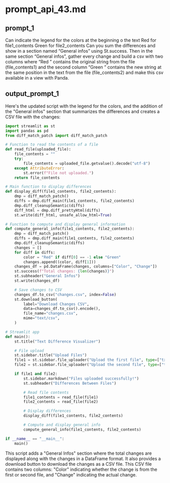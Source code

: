 # prompt_api_43.md

## prompt_1

Can indicate the legend for the colors at the beginning o the text
Red for file1_contents
Green for file2_contents
Can you sum the differences and show in a section named “General infos” using St.success. Then in the same section “General infos”, gather every change and build a csv with two columns where “Red ” contains the original string from the file (file_contents1) and the second column “Green ” contains the new string at the same position in the text from the file (file_contents2) and make this csv available in a view with Panda.

## output_prompt_1


Here's the updated script with the legend for the colors, and the addition of the "General infos" section that summarizes the differences and creates a CSV file with the changes:

```python
import streamlit as st
import pandas as pd
from diff_match_patch import diff_match_patch

# Function to read the contents of a file
def read_file(uploaded_file):
    file_contents = ""
    try:
        file_contents = uploaded_file.getvalue().decode("utf-8")
    except AttributeError:
        st.error(f"File not uploaded.")
    return file_contents

# Main function to display differences
def display_diff(file1_contents, file2_contents):
    dmp = diff_match_patch()
    diffs = dmp.diff_main(file1_contents, file2_contents)
    dmp.diff_cleanupSemantic(diffs)
    diff_html = dmp.diff_prettyHtml(diffs)
    st.write(diff_html, unsafe_allow_html=True)

# Function to compute and display general information
def compute_general_info(file1_contents, file2_contents):
    dmp = diff_match_patch()
    diffs = dmp.diff_main(file1_contents, file2_contents)
    dmp.diff_cleanupSemantic(diffs)
    changes = []
    for diff in diffs:
        color = "Red" if diff[0] == -1 else "Green"
        changes.append((color, diff[1]))
    changes_df = pd.DataFrame(changes, columns=["Color", "Change"])
    st.success(f"Total changes: {len(changes)}")
    st.subheader("General Infos")
    st.write(changes_df)

    # Save changes to CSV
    changes_df.to_csv("changes.csv", index=False)
    st.download_button(
        label="Download Changes CSV",
        data=changes_df.to_csv().encode(),
        file_name="changes.csv",
        mime="text/csv",
    )

# Streamlit app
def main():
    st.title("Text Difference Visualizer")

    # File upload
    st.sidebar.title("Upload Files")
    file1 = st.sidebar.file_uploader("Upload the first file", type=["txt"])
    file2 = st.sidebar.file_uploader("Upload the second file", type=["txt"])

    if file1 and file2:
        st.sidebar.markdown("Files uploaded successfully!")
        st.subheader("Differences Between Files")

        # Read file contents
        file1_contents = read_file(file1)
        file2_contents = read_file(file2)

        # Display differences
        display_diff(file1_contents, file2_contents)

        # Compute and display general info
        compute_general_info(file1_contents, file2_contents)

if __name__ == "__main__":
    main()
```

This script adds a "General Infos" section where the total changes are displayed along with the changes in a DataFrame format. It also provides a download button to download the changes as a CSV file. This CSV file contains two columns: "Color" indicating whether the change is from the first or second file, and "Change" indicating the actual change.





